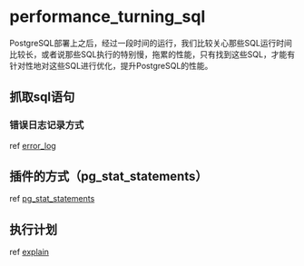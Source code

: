 # performance_turning_sql

PostgreSQL部署上之后，经过一段时间的运行，我们比较关心那些SQL运行时间比较长，或者说那些SQL执行的特别慢，拖累的性能，只有找到这些SQL，才能有针对性地对这些SQL进行优化，提升PostgreSQL的性能。

## 抓取sql语句

### 错误日志记录方式

ref [error_log](./error_log.md)

## 插件的方式（pg_stat_statements）

ref [pg_stat_statements](./pg_stat_statements.md)

## 执行计划

ref [explain](./explain.md)